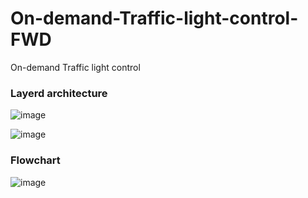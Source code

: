 # On-demand-Traffic-light-control-FWD
On-demand Traffic light control

### Layerd architecture
![image](https://user-images.githubusercontent.com/21125278/221318886-7c00c0d4-8ced-4d68-98b1-76d2dfe3b0dd.png)

![image](https://user-images.githubusercontent.com/21125278/220050477-8d6fc5cc-a426-43e7-8caf-f96a8b7d5ec7.png)

### Flowchart
![image](https://user-images.githubusercontent.com/21125278/220062784-a684c7c4-8a3b-493a-9d9e-773545b186e8.png)
